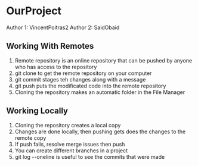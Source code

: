 # OurProject
Author 1: VincentPoitras2
Author 2: SaidObaid


## Working With Remotes
1) Remote repository is an online repository that can be pushed by anyone who has access to the repository
2) git clone to get the remote repository on your computer
3) git commit stages teh changes along with a message
4) git push puts the modificated code into the remote repository
5) Cloning the repository makes an automatic folder in the File Manager


## Working Locally
1) Cloning the repository creates a local copy
2) Changes are done locally, then pushing gets does the changes to the remote copy 
3) If push fails, resolve merge issues then push
4) You can create different branches in a project
5) git log --oneline is useful to see the commits that were made
 

